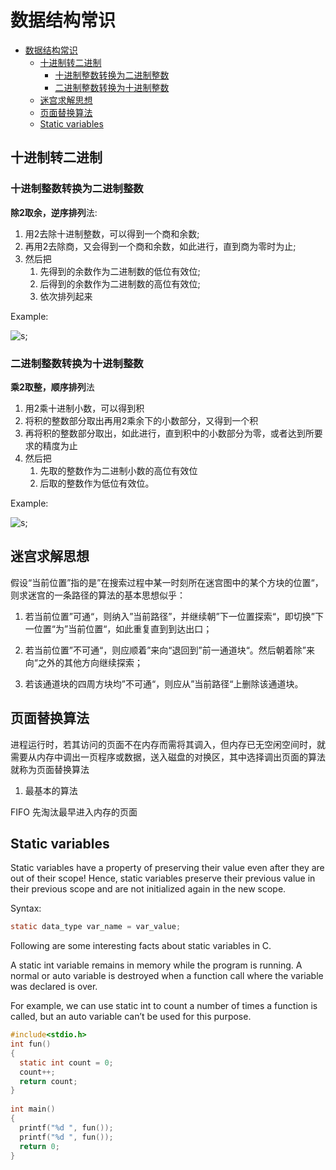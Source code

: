 # 数据结构常识

- [数据结构常识](#数据结构常识)
  - [十进制转二进制](#十进制转二进制)
    - [十进制整数转换为二进制整数](#十进制整数转换为二进制整数)
    - [二进制整数转换为十进制整数](#二进制整数转换为十进制整数)
  - [迷宫求解思想](#迷宫求解思想)
  - [页面替换算法](#页面替换算法)
  - [Static variables](#static-variables)

## 十进制转二进制

### 十进制整数转换为二进制整数

**除2取余，逆序排列**法:

1. 用2去除十进制整数，可以得到一个商和余数;
2. 再用2去除商，又会得到一个商和余数，如此进行，直到商为零时为止;
3. 然后把
   1. 先得到的余数作为二进制数的低位有效位;
   2. 后得到的余数作为二进制数的高位有效位;
   3. 依次排列起来

Example:

![s](https://www.runoob.com/wp-content/uploads/2018/11/210-2.png);

### 二进制整数转换为十进制整数

**乘2取整，顺序排列**法

1. 用2乘十进制小数，可以得到积
2. 将积的整数部分取出再用2乘余下的小数部分，又得到一个积
3. 再将积的整数部分取出，如此进行，直到积中的小数部分为零，或者达到所要求的精度为止
4. 然后把
   1. 先取的整数作为二进制小数的高位有效位
   2. 后取的整数作为低位有效位。

Example:

![s](https://www.runoob.com/wp-content/uploads/2018/11/210-3.png);

## 迷宫求解思想

假设“当前位置”指的是”在搜索过程中某一时刻所在迷宫图中的某个方块的位置“，则求迷宫的一条路径的算法的基本思想似乎：

1. 若当前位置”可通“，则纳入”当前路径”，并继续朝”下一位置探索“，即切换”下一位置“为”当前位置“，如此重复直到到达出口；

2. 若当前位置”不可通“，则应顺着”来向“退回到”前一通道块“。然后朝着除”来向“之外的其他方向继续探索；

3. 若该通道块的四周方块均”不可通“，则应从”当前路径“上删除该通道块。

## 页面替换算法

进程运行时，若其访问的页面不在内存而需将其调入，但内存已无空闲空间时，就需要从内存中调出一页程序或数据，送入磁盘的对换区，其中选择调出页面的算法就称为页面替换算法

1. 最基本的算法

FIFO 先淘汰最早进入内存的页面

## Static variables

Static variables have a property of preserving their value even after they are out of their scope! Hence, static variables preserve their previous value in their previous scope and are not initialized again in the new scope. 

Syntax:

```c
static data_type var_name = var_value; 
```

Following are some interesting facts about static variables in C.

A static int variable remains in memory while the program is running. A normal or auto variable is destroyed when a function call where the variable was declared is over.

For example, we can use static int to count a number of times a function is called, but an auto variable can’t be used for this purpose.

```c
#include<stdio.h>
int fun()
{
  static int count = 0;
  count++;
  return count;
}
  
int main()
{
  printf("%d ", fun());
  printf("%d ", fun());
  return 0;
}
```
